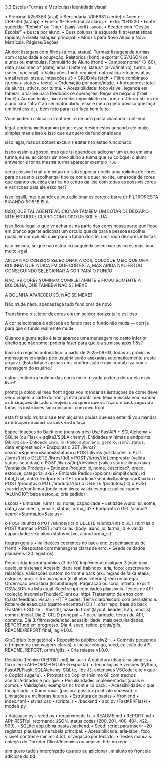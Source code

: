 3.3 Escola (Turmas e Matrículas)
Identidade visual

• Primária: #2563EB (azul)
• Secundária: #10B981 (verde)
• Acento: #F97316 (laranja)
• Fundo: #F1F5F9 (cinza claro)
• Texto: #0B1220
• Fonte sugerida: “Roboto” ou “Inter” (sans-serif)
Layout
• Header com “Gestão Escolar” + busca por aluno.
• Duas colunas: à esquerda filtro/estatísticas rápidas; à direita listagem
principal.
• Modais para Novo Aluno e Nova Matrícula.
Páginas/Seções

Alunos: listagem com filtros (turma, status).
Turmas: listagem de turmas com capacidade e ocupação.
Relatórios (front): exportar CSV/JSON de alunos ou matrículas.
Formulário de Aluno (front)
• Campos: nome* (3–80), data_nascimento* (date), email (pattern), status*
(ativo/inativo), turma_id (select opcional).
• Validações front: required, data válida ≥ 5 anos atrás, email regex, status.
Interações JS
• CRUD via fetch.
• Filtro combinado (turma + status + texto).
• Ordenação por nome/idade.
• Indicadores: total de alunos, ativos, por turma.
• Acessibilidade: foco visível, legenda em tabelas, aria-live para feedback de
operações.
Regra de negócio (front + back)
• Ao matricular, não exceder capacidade da turma.
• Alterar status do aluno para “ativo” ao ser matriculado. esse e meu projeto preciso que faça um html css e js, bem feito para isso faça bem feito

Voce poderia colocar o front dentro de uma pasta chamada front-end

legal. poderia melhorar um pouco esse design estou achando ele muito simples mas e isso e isso que eu quero de funcionalidade

isso legal, mas os botoes excluir e editar nao estao funcionado

issoo assim eu gostei, mas que tal quando eu adiconar um aluno em uma turma, eu eu adicionar um novo aluno a turma que eu coloquei o aluno antwerior e for na mesma turma aparecer exemplo 1/30

seria possivel criat um botao no lado superior direito uma rodinha de cores para o usuario escolher qal tipo de cor ele quer no site, uma roda de cores que quando ele clica ela fica no centro da tela com todas as possivis cores e variaçoes para ele escolher?

isso legalll, mas quando eu vou adicionar as cores o barra de FILTROS ESTA FICANDO SOBRE ELA

ISSO, QUE TAL AGENTE ADICIONAR TAMBEM UM BOTAR DE DEIXAR O SITE ESCURO E CLARO COM LOGO DE SOL E LUA

isso ficou legal, o que vc achar de na parte das cores nessa parte que ficou em branco agente adiconat um circulo que da para a pessoa escolher qualquer cor que ela quer para o fundo do site, uma roda de cores infinitas

isso mesmo, so que nao estou conseguindo selecionar as cores mas ficou muito legal

AINDA NAO CONSIGO SELECIONAR A COR, COLOQUE MEIO QUE UMA BOLINHA QUE INDICA EM QUE COR ESTA, MAS AINDA NAO ESTOU CONSEGUINDO SELECIONAR A COR PARA O FUNDO

NAO, AS CORES SUMIRAM COMPLETAMNTE E FICOU SOMENTE A BOLONHA, QUE TAMBEM NAO SE MEXE

A BOLINHA APARECEU SÓ, NÃO SE MEXE!!

Não mude nada, apenas faça tudo funcionar de novo

Transforme o seletor de cores em um seletor horizontal e estiloso

A cor selecionada é aplicada ao fundo mas o fundo não muda — corrija para que o fundo realmente mude

Quando alguma ação é feita aparece uma mensagem no canto inferior direito que não some; poderia fazer para que ela sumisse após 1,5s?

Início do registro automático: a partir de 2025-09-03, todas as próximas mensagens enviadas pelo usuário serão anexadas automaticamente a este arquivo. (Esta linha é apenas uma confirmação e não contabiliza como mensagem do usuário.)

estou sentindo a bolinha das cores meio travada poderia deixar ela mais livre?

pronto ja coloquei meu front agora vou mandar as instruçoes de como deve ser o projeto a parte do front ja esta pronta meu tema e escola vou mandar as instruçoes de todo o projeto mas quero que vc faça um back seguindo todas as instruçoes sincronizando com meu front

esta faltando muita oisa e tem alguams cosias que nao entendi vou mandar as intruçoes apenas do back end e faça

Especificações do Back-end (para os três)
Use FastAPI + SQLAlchemy + SQLite (ou Flask + sqlite3/SQLAlchemy). Entidades
mínimas e endpoints:
Biblioteca
• Entidade Livro: id, titulo, autor, ano, genero, isbn?, status,
data_emprestimo?
• Endpoints
o GET /livros?search=&genero=&ano=&status=
o POST /livros (validações)
o PUT /livros/{id}
o DELETE /livros/{id}
o POST /livros/{id}/emprestar (valida status; seta data)
o POST /livros/{id}/devolver (valida status; limpa data)
Vendas de Produtos
• Entidade Produto: id, nome, descricao?, preco, estoque, categoria, sku?
• Entidade Pedido (opcional simplificada): id, total_final, data
• Endpoints
o GET /produtos?search=&categoria=&sort=
o POST /produtos
o PUT /produtos/{id}
o DELETE /produtos/{id}
o POST /carrinho/confirmar (body com itens; valida estoque; aplica
cupom “ALUNO10”; baixa estoque; cria pedido)

Escola
• Entidade Turma: id, nome, capacidade
• Entidade Aluno: id, nome, data_nascimento, email?, status, turma_id?
• Endpoints
o GET /alunos?search=&turma_id=&status=

o POST /alunos
o PUT /alunos/{id}
o DELETE /alunos/{id}
o GET /turmas
o POST /turmas
o POST /matriculas (body: aluno_id, turma_id → valida capacidade;
seta aluno.status=ativo, aluno.turma_id)

Regras gerais
• Validações coerentes no back-end (espelhando as do front).
• Respostas com mensagens claras de erro.
• Seeds de dados plausíveis (20 registros).

Peculiaridades obrigatórias (3 de 10)
Implemente qualquer 3 (vale para qualquer sistema):
Acessibilidade real (tabindex, aria, foco; descreva no relatório).
Validações custom no front e back (ex.: regras de faixa etária, estoque,
ano).
Filtro avançado (múltiplos critérios) sem recarregar.
Ordenação persistida (localStorage).
Paginação ou scroll infinito.
Export CSV/JSON da lista atual.
Seed script com dados plausíveis.
Testes de API (coleção Insomnia/ThunderClient ou .http).
Tratamento de erros com toasts/feedback visual + HTTP codes.
Tema claro/escuro com persistência.
Roteiro de execução (quatro encontros)
Dia 1: criar repo, base do back (FastAPI + SQLite + /health), base do front (layout,
header, lista, modais), commit inicial.
Dia 2: CRUD principal + 1 peculiaridade, testes de API, commits.
Dia 3: filtros/ordenção, acessibilidade, mais peculiaridades, REPORT.md em
progresso.
Dia 4: seed, refino, prints/gifs, README/REPORT final, tag v1.0.0.

Git/GitHub (obrigatório)
• Repositório público: dw2-<seunome>-<tema>.
• Commits pequenos e frequentes (mensagens claras).
• Inclua: código, seed, coleção de API, README, REPORT, prints/gifs.
• Crie release v1.0.0.

Relatório Técnico (REPORT.md)
Inclua:
• Arquitetura (diagrama simples + fluxo req→API→ORM→SQLite→resposta).
• Tecnologias e versões (Python, FastAPI/Flask, SQLAlchemy, SQLite, libs
JS, extensões VSCode; cite o que o Copilot sugeriu).
• Prompts do Copilot (mínimo 6), com trechos aceitos/editados e por quê.
• Peculiaridades implementadas (quais e como).
• Validações: exemplos no front e no back.
• Acessibilidade: o que foi aplicado.
• Como rodar (passo a passo + prints de sucesso).
• Limitações e melhorias futuras. • Estrutura de pastas
• /frontend
• index.html
• styles.css
• scripts.js
• /backend
• app.py (FastAPI/Flask)
• models.py

• database.py
• seed.py
• requirements.txt
• README.md
• REPORT.md
• API: RESTful, retornando JSON, status codes (200, 201, 400, 404, 422, 500).
• SQLite: app.db na pasta /backend.
• Seed: script para inserir ~20 registros plausíveis na tabela principal.
• Acessibilidade: aria-label, foco visível, contraste mínimo 4.5:1, navegação
por teclado.
• Testes manuais: coleção do Thunder Client/Insomnia ou arquivo .http no
repo.

sim quero tudo sinncronizado quando eu adicionar um aluno no front ele adicione do bd

